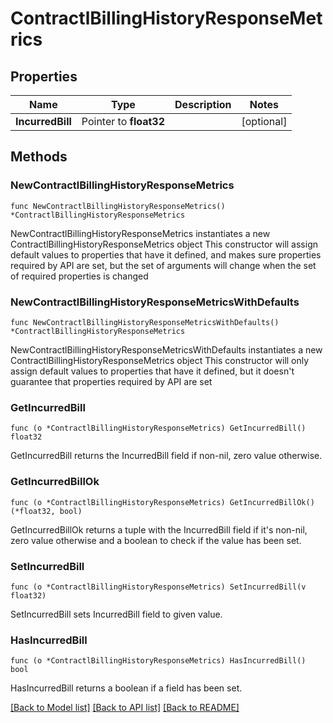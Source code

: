 # ContractlBillingHistoryResponseMetrics

## Properties

Name | Type | Description | Notes
------------ | ------------- | ------------- | -------------
**IncurredBill** | Pointer to **float32** |  | [optional] 

## Methods

### NewContractlBillingHistoryResponseMetrics

`func NewContractlBillingHistoryResponseMetrics() *ContractlBillingHistoryResponseMetrics`

NewContractlBillingHistoryResponseMetrics instantiates a new ContractlBillingHistoryResponseMetrics object
This constructor will assign default values to properties that have it defined,
and makes sure properties required by API are set, but the set of arguments
will change when the set of required properties is changed

### NewContractlBillingHistoryResponseMetricsWithDefaults

`func NewContractlBillingHistoryResponseMetricsWithDefaults() *ContractlBillingHistoryResponseMetrics`

NewContractlBillingHistoryResponseMetricsWithDefaults instantiates a new ContractlBillingHistoryResponseMetrics object
This constructor will only assign default values to properties that have it defined,
but it doesn't guarantee that properties required by API are set

### GetIncurredBill

`func (o *ContractlBillingHistoryResponseMetrics) GetIncurredBill() float32`

GetIncurredBill returns the IncurredBill field if non-nil, zero value otherwise.

### GetIncurredBillOk

`func (o *ContractlBillingHistoryResponseMetrics) GetIncurredBillOk() (*float32, bool)`

GetIncurredBillOk returns a tuple with the IncurredBill field if it's non-nil, zero value otherwise
and a boolean to check if the value has been set.

### SetIncurredBill

`func (o *ContractlBillingHistoryResponseMetrics) SetIncurredBill(v float32)`

SetIncurredBill sets IncurredBill field to given value.

### HasIncurredBill

`func (o *ContractlBillingHistoryResponseMetrics) HasIncurredBill() bool`

HasIncurredBill returns a boolean if a field has been set.


[[Back to Model list]](../README.md#documentation-for-models) [[Back to API list]](../README.md#documentation-for-api-endpoints) [[Back to README]](../README.md)


